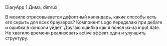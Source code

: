 DiaryApp 1
Дима, dimrux

В мозиле отрисовывается дефолтный календарь, какие способы есть его скрыть для всех браузеров?
Компонент Logo переделаю при дебаге и ошибка в консоли уйдет. Другаю ошибка как я понял из-за input date.
Не хватило времени реализовать active эффект один и улучшить структуру.